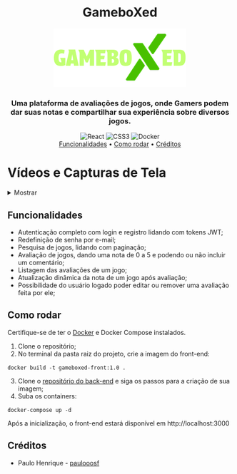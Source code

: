 <div align="center">
    <h1>GameboXed</h1>   
    <img alt="Logo do projeto" src="./src/assets/logo.png">
    <h3>Uma plataforma de avaliações de jogos, onde Gamers podem dar suas notas e compartilhar sua experiência sobre diversos jogos.</h4>
    <img alt="React" src="https://img.shields.io/badge/REACT-%2361DAFB?style=for-the-badge&logo=REACT&logoColor=%2361DAFB&labelColor=black">
    <img alt="CSS3" src="https://img.shields.io/badge/css-%231572B6?style=for-the-badge&logo=css3&logoColor=%231572B6&labelColor=black">
    <img alt="Docker" src="https://img.shields.io/badge/docker-%232496ED?style=for-the-badge&logo=docker&logoColor=%232496ED&labelColor=black">
</div>
<div align="center">
  <a href="#funcionalidades">Funcionalidades</a> •
  <a href="#como-rodar">Como rodar</a> •
  <a href="#créditos">Créditos</a>
</div>

# Vídeos e Capturas de Tela
<details><summary>Mostrar</summary>
    <h2>Visão Geral</h1>
    <iframe width="560" height="315" src="https://www.youtube.com/embed/a3WwV8_MXiI?si=SK8Gf3e5-BM8Xo0J" title="YouTube video player" frameborder="0" allow="accelerometer; autoplay; clipboard-write; encrypted-media; gyroscope; picture-in-picture; web-share" referrerpolicy="strict-origin-when-cross-origin" allowfullscreen></iframe>
    <h2>Início</h1>
    <img alt="Captura de tela do projeto" src="https://i.imgur.com/wcLXn0J.jpeg">
    <h2>Login e Redefinição de senha</h1>
    <iframe width="560" height="315" src="https://www.youtube.com/embed/MgrxG1FmuIY?si=hlltan0Zxdn_uiCZ" title="YouTube video player" frameborder="0" allow="accelerometer; autoplay; clipboard-write; encrypted-media; gyroscope; picture-in-picture; web-share" referrerpolicy="strict-origin-when-cross-origin" allowfullscreen></iframe>
    <img alt="Captura de tela do projeto" src="https://i.imgur.com/23PHR5w.png">
    <img alt="Captura de tela do projeto" src="https://i.imgur.com/lQ1heBb.png">
    <h2>Pesquisa</h1>
    <img alt="Captura de tela do projeto" src="https://i.imgur.com/6IyyMhQ.png">
    <h2>Página de Jogo</h1>
    <img alt="Captura de tela do projeto" src="https://i.imgur.com/ZU7NclF.png">
    <h2>Menu de Avaliação</h1>
    <img alt="Captura de tela do projeto" src="https://i.imgur.com/wWF4TuD.png">
</details>

## Funcionalidades
- Autenticação completo com login e registro lidando com tokens JWT;
- Redefinição de senha por e-mail;
- Pesquisa de jogos, lidando com paginação;
- Avaliação de jogos, dando uma nota de 0 a 5 e podendo ou não incluir um comentário;
- Listagem das avaliações de um jogo;
- Atualização dinâmica da nota de um jogo após avaliação;
- Possibilidade do usuário logado poder editar ou remover uma avaliação feita por ele;
## Como rodar
Certifique-se de ter o [Docker](https://docs.docker.com/get-started/get-docker/) e Docker Compose instalados.
1. Clone o repositório;
2. No terminal da pasta raiz do projeto, crie a imagem do front-end:
```
docker build -t gameboxed-front:1.0 .
```
3. Clone o [repositório do back-end](https://github.com/paulooosf/gameboxed-back) e siga os passos para a criação de sua imagem;
4. Suba os containers:
```
docker-compose up -d
```
Após a inicialização, o front-end estará disponível em http://localhost:3000
## Créditos
- Paulo Henrique - [paulooosf](http://github.com/paulooosf)